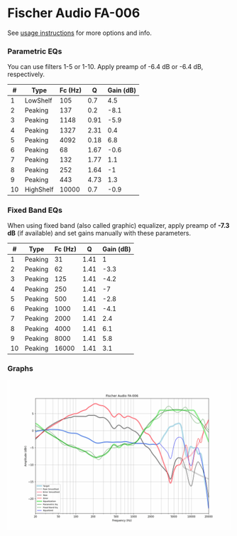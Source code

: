 # Fischer Audio FA-006
See [usage instructions](https://github.com/jaakkopasanen/AutoEq#usage) for more options and info.

### Parametric EQs
You can use filters 1-5 or 1-10. Apply preamp of -6.4 dB or -6.4 dB, respectively.

|   # | Type      |   Fc (Hz) |    Q |   Gain (dB) |
|-----|-----------|-----------|------|-------------|
|   1 | LowShelf  |       105 | 0.7  |         4.5 |
|   2 | Peaking   |       137 | 0.2  |        -8.1 |
|   3 | Peaking   |      1148 | 0.91 |        -5.9 |
|   4 | Peaking   |      1327 | 2.31 |         0.4 |
|   5 | Peaking   |      4092 | 0.18 |         6.8 |
|   6 | Peaking   |        68 | 1.67 |        -0.6 |
|   7 | Peaking   |       132 | 1.77 |         1.1 |
|   8 | Peaking   |       252 | 1.64 |        -1   |
|   9 | Peaking   |       443 | 4.73 |         1.3 |
|  10 | HighShelf |     10000 | 0.7  |        -0.9 |

### Fixed Band EQs
When using fixed band (also called graphic) equalizer, apply preamp of **-7.3 dB** (if available) and set gains manually with these parameters.

|   # | Type    |   Fc (Hz) |    Q |   Gain (dB) |
|-----|---------|-----------|------|-------------|
|   1 | Peaking |        31 | 1.41 |         1   |
|   2 | Peaking |        62 | 1.41 |        -3.3 |
|   3 | Peaking |       125 | 1.41 |        -4.2 |
|   4 | Peaking |       250 | 1.41 |        -7   |
|   5 | Peaking |       500 | 1.41 |        -2.8 |
|   6 | Peaking |      1000 | 1.41 |        -4.1 |
|   7 | Peaking |      2000 | 1.41 |         2.4 |
|   8 | Peaking |      4000 | 1.41 |         6.1 |
|   9 | Peaking |      8000 | 1.41 |         5.8 |
|  10 | Peaking |     16000 | 1.41 |         3.1 |

### Graphs
![](./Fischer%20Audio%20FA-006.png)
